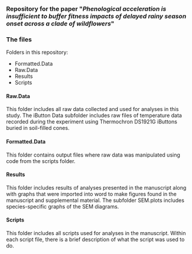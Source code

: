 ### Repository for the paper "*Phenological acceleration is insufficient to buffer fitness impacts of delayed rainy season onset across a clade of wildflowers*"

### The files

Folders in this repository:

-   Formatted.Data
-   Raw.Data
-   Results
-   Scripts

#### Raw.Data

This folder includes all raw data collected and used for analyses in this study. The iButton Data subfolder includes raw files of temperature data recorded during the experiment using Thermochron DS1921G iButtons buried in soil-filled cones.

#### Formatted.Data

This folder contains output files where raw data was manipulated using code from the scripts folder.

#### Results

This folder includes results of analyses presented in the manuscript along with graphs that were imported into word to make figures found in the manuscript and supplemental material. The subfolder SEM.plots includes species-specific graphs of the SEM diagrams.

#### Scripts

This folder includes all scripts used for analyses in the manuscript. Within each script file, there is a brief description of what the script was used to do.
